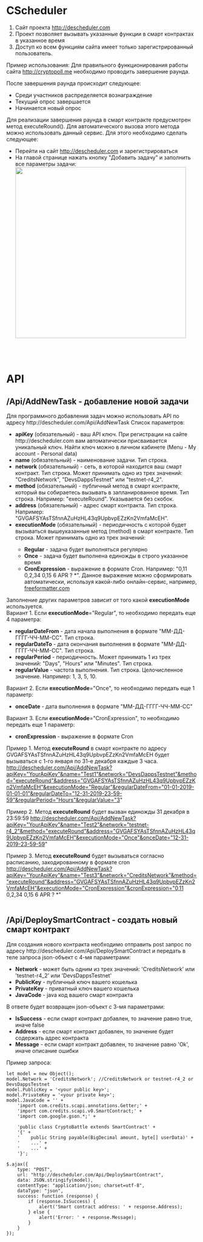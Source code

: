 # CScheduler
1. Сайт проекта http://descheduler.com
2. Проект позволяет вызывать указанные функции в смарт контрактах в указанное время
3. Доступ ко всем функциям сайта имеет только зарегистрированный пользователь.

Пример использования:
Для правильного функционирования работы сайта http://cryptopoll.me необходимо проводить завершение раунда. 

После завершения раунда происходит следующее:
- Среди участников распределяется вознаграждение
- Текущий опрос завершается
- Начинается новый опрос

Для реализации завершения раунда в смарт контракте предусмотрен метод executeRound(). Для автоматического вызова этого метода можно использовать данный сервис. Для этого необходимо сделать следующее:
- Перейти на сайт http://descheduler.com и зарегистрироваться
- На главой странице нажать кнопку "Добавить задачу" и заполнить все параметры задачи:
<img width="450px" src="http://descheduler.com/images/task.png"></img>

</br></br>
# API
<h2>/Api/AddNewTask - добавление новой задачи</h2>
Для программного добавления задач можно использовать API по адресу http://descheduler.com/Api/AddNewTask
Список параметров:
<ul>
<li><b>apiKey</b> (обязательный) - ваш API ключ. При регистрации на сайте http://descheduler.com вам автоматически присваивается уникальный ключ. Найти ключ можно в личном кабинете (Menu - My account - Personal data)</li>
<li><b>name</b> (обязательный) - наименование задачи. Тип строка.</li>
<li><b>network</b> (обязательный) - сеть, в которой находится ваш смарт контракт. Тип строка. Может принимать одно из трех значений: "CreditsNetwork", "DevsDappsTestnet" или "testnet-r4_2".</li>
<li><b>method</b> (обязательный) - публичный метод в смарт контракте, который вы собираетесь вызывать в запланированное время. Тип строка. Например: "executeRound". Указывается без скобок.</li>
<li><b>address</b> (обязательный) - адрес смарт контракта. Тип строка. Например: "GVGAFSYAsTSfnnAZuHzHL43q9UpbvpEZzKn2VmfaMcEH".</li>
<li><b>executionMode</b> (обязательный) - периодичность с которой будет вызываться вышеуказанные метод (method) в смарт контракте. Тип строка. Может принимать одно из трех значений:</li>
    <ul>
    <li><b>Regular</b> - задача будет выполняться регулярно</li>
    <li><b>Once</b> - задача будет выполнена единожды в строго указанное время</li>
    <li><b>CronExpression</b> - выражение в формате Cron. Например: "0,11 0,2,34 0,15 6 APR ? *". Данное выражение можно сформировать автоматически, используя какой-либо онлайн-сервис, например, <a href="https://www.freeformatter.com/cron-expression-generator-quartz.html">freeformatter.com</a></li>
</ul>
</ul>
    
Заполнение других параметров зависит от того какой <b>executionMode</b> используется.</br>
Вариант 1. Если <b>executionMode</b>="Regular", то необходимо передать еще 4 параметра:
    <ul>
    <li><b>regularDateFrom</b> - дата начала выполнения в формате "ММ-ДД-ГГГГ-ЧЧ-ММ-СС". Тип строка.</li>
    <li><b>regularDateTo</b> - дата окончания выполнения в формате "ММ-ДД-ГГГГ-ЧЧ-ММ-СС". Тип строка.</li>
    <li><b>regularPeriod</b> - периодичность. Может принимать 1 из трех значений: "Days", "Hours" или "Minutes". Тип строка.</li>
    <li><b>regularValue</b> - частота выполнения. Тип строка. Целочисленное значение. Например: 1, 3, 5, 10.</li>
    </ul>
Вариант 2. Если <b>executionMode</b>="Once", то необходимо передать еще 1 параметр:
    <ul>
    <li><b>onceDate</b> - дата выполнения в формате "ММ-ДД-ГГГГ-ЧЧ-ММ-СС"</li>
    </ul>
Вариант 3. Если <b>executionMode</b>="CronExpression", то необходимо передать еще 1 параметр:
    <ul>
    <li><b>cronExpression</b> - выражение в формате Cron</li>
    </ul>
    
Пример 1. Метод <b>executeRound</b> в смарт контракте по адресу GVGAFSYAsTSfnnAZuHzHL43q9UpbvpEZzKn2VmfaMcEH будет вызываться с 1-го января по 31-е декабря каждые 3 часа.
http://descheduler.com/Api/AddNewTask?apiKey="YourApiKey"&name="Test1"&network="DevsDappsTestnet"&method="executeRound"&address="GVGAFSYAsTSfnnAZuHzHL43q9UpbvpEZzKn2VmfaMcEH"&executionMode="Regular"&regularDateFrom="01-01-2019-01-01-01"&regularDateTo="12-31-2019-23-59-59"&regularPeriod="Hours"&regularValue="3"

Пример 2. Метод <b>executeRound</b> будет вызван единожды 31 декабря в 23:59:59
http://descheduler.com/Api/AddNewTask?apiKey="YourApiKey"&name="Test2"&network="testnet-r4_2"&method="executeRound"&address="GVGAFSYAsTSfnnAZuHzHL43q9UpbvpEZzKn2VmfaMcEH"&executionMode="Once"&onceDate="12-31-2019-23-59-59"

Пример 3. Метод <b>executeRound</b> будет вызываться согласно расписанию, закодированному в формате cron
http://descheduler.com/Api/AddNewTask?apiKey="YourApiKey"&name="Test3"&network="CreditsNetwork"&method="executeRound"&address="GVGAFSYAsTSfnnAZuHzHL43q9UpbvpEZzKn2VmfaMcEH"&executionMode="CronExpression"&cronExpression="0,11 0,2,34 0,15 6 APR ? *"
</br></br>

<h2>/Api/DeploySmartContract - создать новый смарт контракт</h2>
Для создания нового контракта необходимо отправить post запрос по адресу http://descheduler.com/Api/DeploySmartContract и передать в теле запроса json-объект с 4-мя параметрами:
<ul>
    <li><b>Network</b> - может быть одним из трех значений: 'CreditsNetwork' или 'testnet-r4_2' или 'DevsDappsTestnet'</li>
    <li><b>PublicKey</b> - публичный ключ вашего кошелька</li>
    <li><b>PrivateKey</b> - приватный ключ вашего кошелька</li>
    <li><b>JavaCode</b> - java код вашего смарт контракта</li>    
</ul>
    
В ответе будет возвращен json-объект с 3-мя параметрами:
<ul>
    <li><b>IsSuccess</b> - если смарт контракт добавлен, то значение равно true, иначе false</li>
    <li><b>Address</b> - если смарт контракт добавлен, то значение будет содержать адрес контракта</li> 
    <li><b>Message</b> - если смарт контракт добавлен, то значение равно 'Ok', иначе описание ошибки</li> 
</ul>
    
Пример запроса:    
    
    let model = new Object();            
    model.Network = 'CreditsNetwork'; //CreditsNetwork or testnet-r4_2 or DevsDappsTestnet
    model.PublicKey = '<your public key>';
    model.PrivateKey = '<your private key>';
    model.JavaCode = '' +
        'import com.credits.scapi.annotations.Getter;' +
        'import com.credits.scapi.v0.SmartContract;' +
        'import com.google.gson.*;' +

        'public class CryptoBattle extends SmartContract' +
        '{' +
        '    public String payable(BigDecimal amount, byte[] userData)' +
        '    ...' +
        '    ...' +
        '}';
            
    $.ajax({
        type: "POST",
        url: "http://descheduler.com/Api/DeploySmartContract",
        data: JSON.stringify(model),
        contentType: "application/json; charset=utf-8",
        dataType: "json",
        success: function (response) {
            if (response.IsSuccess) {
                alert('Smart contract address: ' + response.Address);
            } else {
                alert('Error: ' + response.Message);
            }                    
        }
    });
